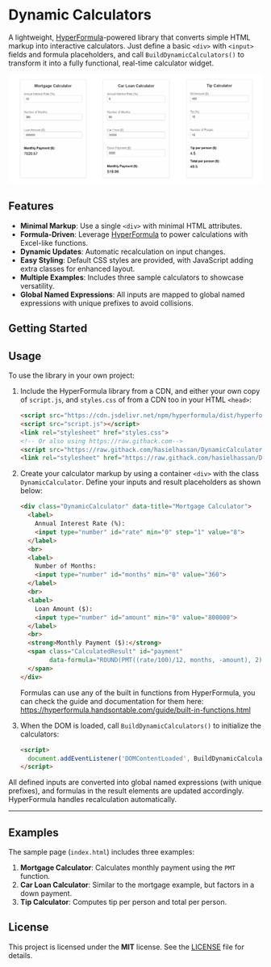 # Dynamic Calculators

A lightweight, [HyperFormula](hyperformula.handsontable.com)-powered library that converts simple HTML
markup into interactive calculators. Just define a basic `<div>` with
`<input>` fields and formula placeholders, and call
`BuildDynamicCalculators()` to transform it into a fully functional,
real-time calculator widget.

![Dynamic Calculator Preview](screenshot.jpg)

## Features

- **Minimal Markup**: Use a single `<div>` with minimal HTML attributes.
- **Formula-Driven**: Leverage [HyperFormula](hyperformula.handsontable.com) to power calculations with
  Excel-like functions.
- **Dynamic Updates**: Automatic recalculation on input changes.
- **Easy Styling**: Default CSS styles are provided, with JavaScript
  adding extra classes for enhanced layout.
- **Multiple Examples**: Includes three sample calculators to showcase
  versatility.
- **Global Named Expressions**: All inputs are mapped to global named
  expressions with unique prefixes to avoid collisions.



## Getting Started

## Usage

To use the library in your own project:

1. Include the HyperFormula library from a CDN, and either your own copy of 
   `script.js`, and `styles.css` of from a CDN too in your HTML `<head>`:

   ```html
   <script src="https://cdn.jsdelivr.net/npm/hyperformula/dist/hyperformula.full.min.js"></script>
   <script src="script.js"></script>
   <link rel="stylesheet" href="styles.css">
   <!-- Or also using https://raw.githack.com-->
   <script src="https://raw.githack.com/hasielhassan/DynamicCalculatorJS/v0.0.1/script.js"></script>
   <link rel="stylesheet" href="https://raw.githack.com/hasielhassan/DynamicCalculatorJS/v0.0.1/styles.css">

   ```

2. Create your calculator markup by using a container `<div>`
   with the class `DynamicCalculator`. Define your inputs and result
   placeholders as shown below:

   ```html
   <div class="DynamicCalculator" data-title="Mortgage Calculator">
     <label>
       Annual Interest Rate (%):
       <input type="number" id="rate" min="0" step="1" value="8">
     </label>
     <br>
     <label>
       Number of Months:
       <input type="number" id="months" min="0" value="360">
     </label>
     <br>
     <label>
       Loan Amount ($):
       <input type="number" id="amount" min="0" value="800000">
     </label>
     <br>
     <strong>Monthly Payment ($):</strong>
     <span class="CalculatedResult" id="payment"
           data-formula="ROUND(PMT((rate/100)/12, months, -amount), 2)">
     </span>
   </div>
   ```

   Formulas can use any of the built in functions from HyperFormula, you can check the guide and documentation for them here:
   https://hyperformula.handsontable.com/guide/built-in-functions.html

3. When the DOM is loaded, call `BuildDynamicCalculators()` to
   initialize the calculators:

   ```html
   <script>
     document.addEventListener('DOMContentLoaded', BuildDynamicCalculators);
   </script>
   ```

All defined inputs are converted into global named expressions (with
unique prefixes), and formulas in the result elements are updated
accordingly. HyperFormula handles recalculation automatically.

---

## Examples

The sample page (`index.html`) includes three examples:

1. **Mortgage Calculator**: Calculates monthly payment using the
   `PMT` function.
2. **Car Loan Calculator**: Similar to the mortgage example, but factors
   in a down payment.
3. **Tip Calculator**: Computes tip per person and total per person.


## License

This project is licensed under the **MIT** license. See the [LICENSE](LICENSE)
file for details.
